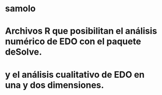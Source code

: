 # samolo
# Archivos R que posibilitan el análisis numérico de EDO con el paquete deSolve.
# y el análisis cualitativo de EDO en una y dos dimensiones.
